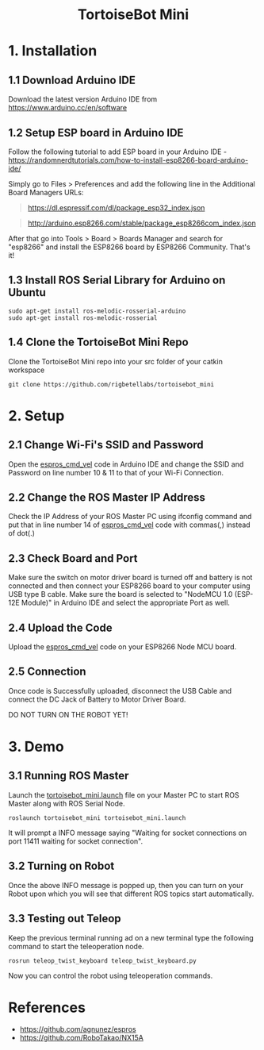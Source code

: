 <h1 align="center"> TortoiseBot Mini </h1>

# 1. Installation

## 1.1 Download Arduino IDE

Download the latest version Arduino IDE from <https://www.arduino.cc/en/software>

## 1.2 Setup ESP board in Arduino IDE

Follow the following tutorial to add ESP board in your Arduino IDE - <https://randomnerdtutorials.com/how-to-install-esp8266-board-arduino-ide/>

Simply go to Files > Preferences and add the following line in the Additional Board Managers URLs:

><https://dl.espressif.com/dl/package_esp32_index.json>

><http://arduino.esp8266.com/stable/package_esp8266com_index.json>

After that go into Tools > Board > Boards Manager and search for "esp8266" and install the ESP8266 board by ESP8266 Community. That's it!

## 1.3 Install ROS Serial Library for Arduino on Ubuntu

```shell
sudo apt-get install ros-melodic-rosserial-arduino
sudo apt-get install ros-melodic-rosserial
```

## 1.4 Clone the TortoiseBot Mini Repo

Clone the TortoiseBot Mini repo into your src folder of your catkin workspace

```shell
git clone https://github.com/rigbetellabs/tortoisebot_mini
```

# 2. Setup

## 2.1 Change Wi-Fi's SSID and Password

Open the [espros_cmd_vel](https://github.com/rigbetellabs/tortoisebot_mini/blob/506f832b9e0385ce1e38ce5b1219167dbe5a9f84/esp/espros_cmd_vel/espros_cmd_vel.ino) code in Arduino IDE and change the SSID and Password on line number 10 & 11 to that of your Wi-Fi Connection.

## 2.2 Change the ROS Master IP Address

Check the IP Address of your ROS Master PC using ifconfig command and put that in line number 14 of [espros_cmd_vel](https://github.com/rigbetellabs/tortoisebot_mini/blob/506f832b9e0385ce1e38ce5b1219167dbe5a9f84/esp/espros_cmd_vel/espros_cmd_vel.ino) code with commas(,) instead of dot(.)

## 2.3 Check Board and Port

Make sure the switch on motor driver board is turned off and battery is not connected and then connect your ESP8266 board to your computer using USB type B cable. Make sure the board is selected to "NodeMCU 1.0 (ESP-12E Module)" in Arduino IDE and select the appropriate Port as well.

## 2.4 Upload the Code

Upload the [espros_cmd_vel](https://github.com/rigbetellabs/tortoisebot_mini/blob/506f832b9e0385ce1e38ce5b1219167dbe5a9f84/esp/espros_cmd_vel/espros_cmd_vel.ino) code on your ESP8266 Node MCU board.

## 2.5 Connection

Once code is Successfully uploaded, disconnect the USB Cable and connect the DC Jack of Battery to Motor Driver Board.

DO NOT TURN ON THE ROBOT YET!

# 3. Demo

## 3.1 Running ROS Master

Launch the [tortoisebot_mini.launch](https://github.com/rigbetellabs/tortoisebot_mini/blob/506f832b9e0385ce1e38ce5b1219167dbe5a9f84/launch/tortoisebot_mini.launch) file on your Master PC to start ROS Master along with ROS Serial Node.

```shell
roslaunch tortoisebot_mini tortoisebot_mini.launch
```

It will prompt a INFO message saying "Waiting for socket connections on port 11411 waiting for socket connection".

## 3.2 Turning on Robot

Once the above INFO message is popped up, then you can turn on your Robot upon which you will see that different ROS topics start automatically.

## 3.3 Testing out Teleop

Keep the previous terminal running ad on a new terminal type the following command to start the teleoperation node.

```shell
rosrun teleop_twist_keyboard teleop_twist_keyboard.py
```

Now you can control the robot using teleoperation commands.

# References

- <https://github.com/agnunez/espros>
- <https://github.com/RoboTakao/NX15A>
